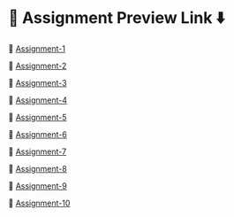 # 🔗 Assignment Preview Link ⬇️

📂  [Assignment-1](https://js-jssignment-1.vercel.app/)

📂  [Assignment-2]()

📂  [Assignment-3]()

📂  [Assignment-4]()


📂  [Assignment-5]()


📂 [Assignment-6]()


📂  [Assignment-7]()


📂 [Assignment-8]()


📂 [Assignment-9]()

📂 [Assignment-10]()



